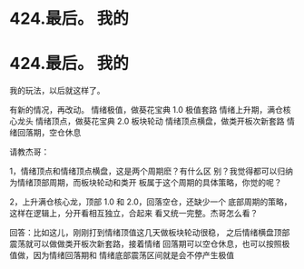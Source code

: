 # 424.最后。 我的

# 424.最后。 我的

我的玩法，以后就这样了。

有新的情况，再改动。 情绪极值，做葵花宝典 1.0 极值套路 情绪上升期，满仓核心龙头 情绪顶点，做葵花宝典 2.0 板块轮动 情绪顶点横盘，做类开板次新套路 情绪回落期，空仓休息

请教杰哥：

1，情绪顶点和情绪顶点横盘，这是两个周期麽？有什么区 别？我觉得都可以归纳为情绪顶部周期，而板块轮动和类开 板属于这个周期的具体策略，你觉的呢？

2，上升满仓核心龙，顶部 1.0 和 2.0，回落空仓，还缺少一个 底部周期的策略，这样在逻辑上，分开看相互独立，合起来 看又统一完整。杰哥怎么看？

回答：比如这儿，刚刚打到情绪顶值这几天做板块轮动很稳， 之后情绪横盘顶部震荡就可以做做类开板次新套路，接着情绪 回落期可以空仓休息，也可以按照极值做，因为情绪回落期和 情绪底部震荡区间就是会不停产生极值